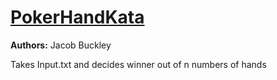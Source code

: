 # [PokerHandKata](http://www.fpsct.org/cfhttp.cfm?script=extensions/includes/resource/resourcecontent.cfm&rid=14676&pageid=2133p://www.fpsct.org/cfhttp.cfm?script=extensions/includes/resource/resourcecontent.cfm&rid=14676&pageid=2133)

**Authors:** Jacob Buckley

Takes Input.txt and decides winner out of n numbers of hands
